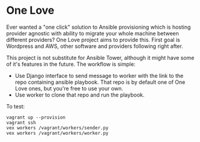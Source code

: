 One Love
========

Ever wanted a "one click" solution to Ansible provisioning which is hosting
provider agnostic with ability to migrate your whole machine between different
providers? One Love project aims to provide this. First goal is Wordpress and
AWS, other software and providers following right after.

This project is not substitute for Ansible Tower, although it might have some
of it's features in the future. The workflow is simple:

- Use Django interface to send message to worker with the link to the repo
containing ansible playbook. That repo is by default one of One Love ones, but
you're free to use your own.
- Use worker to clone that repo and run the playbook.

To test:

    vagrant up --provision
    vagrant ssh
    vex workers /vagrant/workers/sender.py
    vex workers /vagrant/workers/worker.py
